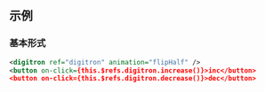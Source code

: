 ## 示例
### 基本形式

<div class="m-example"></div>

```xml
<digitron ref="digitron" animation="flipHalf" />
<button on-click={this.$refs.digitron.increase()}>inc</button>
<button on-click={this.$refs.digitron.decrease()}>dec</button>
```

